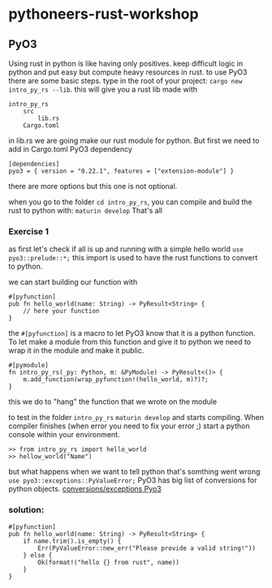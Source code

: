 # pythoneers-rust-workshop


## PyO3
Using rust in python is like having only positives.
keep difficult logic in python and put easy but compute heavy resources in rust.
to use PyO3 there are some basic steps.
type in the root of your project:
`cargo new intro_py_rs --lib`.
this will give you a rust lib made with 
```
intro_py_rs
    src
        lib.rs
    Cargo.toml
```
in lib.rs we are going make our rust module for python.
But first we need to add in Cargo.toml PyO3 dependency

```
[dependencies]
pyo3 = { version = "0.22.1", features = ["extension-module"] }
```
there are more options but this one is not optional.

when you go to the folder `cd intro_py_rs`, you can compile and build the rust to python with:
`maturin develop`
That's all

### Exercise 1 
as first let's check if all is up and running with a simple hello world
`use pyo3::prelude::*;` this import is used to have the rust functions to convert to python. 

we can start building our function with 

```
#[pyfunction]
pub fn hello_world(name: String) -> PyResult<String> {
    // here your function
}
```
the `#[pyfunction]` is a macro to let PyO3 know that it is a python function.
To let make a module from this function and give it to python we need to wrap it in the module and make it public. 

```
#[pymodule]
fn intro_py_rs(_py: Python, m: &PyModule) -> PyResult<()> {
    m.add_function(wrap_pyfunction!(hello_world, m)?)?;
}
```
this we do to "hang" the function that we wrote on the module

to test 
in the folder `intro_py_rs` `maturin develop` and starts compiling. 
When compiler finishes (when error you need to fix your error ;) start a python console within your environment. 
```
>> from intro_py_rs import hello_world
>> hellow_world("Name")
```
but what happens when we want to tell python that's somthing went wrong 
`use pyo3::exceptions::PyValueError;` PyO3 has big list of conversions for python objects.
[conversions/exceptions Pyo3](https://pyo3.rs/v0.11.0/exception)

### solution:
```
#[pyfunction]
pub fn hello_world(name: String) -> PyResult<String> {
    if name.trim().is_empty() {
        Err(PyValueError::new_err("Please provide a valid string!"))
    } else {
        Ok(format!("hello {} from rust", name))
    }
}
```

